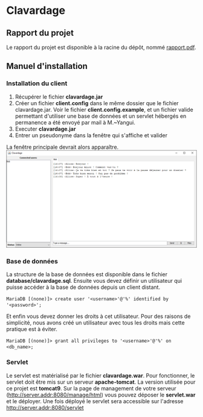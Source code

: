 # Clavardage

## Rapport du projet

Le rapport du projet est disponible à la racine du dépôt, nommé [rapport.pdf](https://github.com/gab48/Clavardage/blob/master/rapport.pdf).

## Manuel d'installation

### Installation du client
1. Récupérer le fichier **clavardage.jar**
2. Créer un fichier **client.config** dans le même dossier que le fichier clavardage.jar. Voir le fichier **client.config.example**, et un fichier valide permettant d'utiliser une base de données et un servlet hébergés en permanence a été envoyé par mail à M.~Yangui.
3. Executer **clavardage.jar**
4. Entrer un pseudonyme dans la fenêtre qui s'affiche et valider

La fenêtre principale devrait alors apparaître.
![image](MainWindow.png)
### Base de données
La structure de la base de données est disponible dans le fichier **database/clavardage.sql**. Ensuite vous devez définir un utilisateur qui puisse accéder à la base de données depuis un client distant.
```shell
MariaDB [(none)]> create user '<username>'@'%' identified by '<password>';
```
Et enfin vous devez donner les droits à cet utilisateur. Pour des raisons de simplicité, nous avons créé un utilisateur avec tous les droits mais cette pratique est à éviter.
```shell
MariaDB [(none)]> grant all privileges to '<username>'@'%' on <db_name>;
```
### Servlet
Le servlet est matérialisé par le fichier **clavardage.war**. Pour fonctionner, le servlet doit être mis sur un serveur **apache-tomcat**. La version utilisée pour ce projet est **tomcat9**. Sur la page de management de votre serveur (http://server.addr:8080/manage/html) vous pouvez déposer le **servlet.war** et le déployer. Une fois déployé le servlet sera accessible sur l'adresse http://server.addr:8080/servlet


